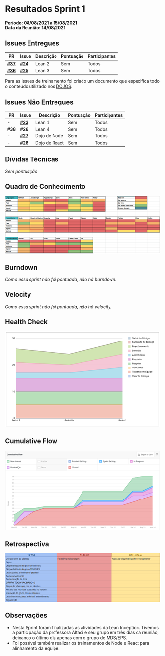 # Resultados Sprint 1

**Período: 08/08/2021 a 15/08/2021**<br>
**Data da Reunião: 14/08/2021**

## Issues Entregues
| PR | Issue | Descrição | Pontuação | Participantes |
|----|-------|-----------|-----------|---------------|
| [**#37**](https://github.com/fga-eps-mds/2021.1-Linguas-Indigenas-Docs/pull/37)| [**#24**](https://github.com/fga-eps-mds/2021.1-Linguas-Indigenas-Docs/issues/24) | Lean 2 | Sem | Todos |
| [**#36**](https://github.com/fga-eps-mds/2021.1-Linguas-Indigenas-Docs/pull/36)| [**#25**](https://github.com/fga-eps-mds/2021.1-Linguas-Indigenas-Docs/issues/25) | Lean 3 | Sem | Todos |


Para as issues de treinamento foi criado um documento que especifica todo o conteúdo utilizado nos [DOJOS](Index/dojosIndex.md).

## Issues Não Entregues
| PR | Issue | Descrição | Pontuação | Participantes |
|----|-------|-----------|-----------|---------------|
| - | [**#23**](https://github.com/fga-eps-mds/2021.1-Linguas-Indigenas-Docs/issues/23) | Lean 1 | Sem | Todos |
| [**#38**](https://github.com/fga-eps-mds/2021.1-Linguas-Indigenas-Docs/pull/38) | [**#26**](https://github.com/fga-eps-mds/2021.1-Linguas-Indigenas-Docs/issues/26) | Lean 4 | Sem | Todos |
| - | [**#27**](https://github.com/fga-eps-mds/2021.1-Linguas-Indigenas-Docs/issues/26) | Dojo de Node | Sem | Todos |
| - | [**#28**](https://github.com/fga-eps-mds/2021.1-Linguas-Indigenas-Docs/issues/26) | Dojo de React | Sem | Todos |

## Dívidas Técnicas
*Sem pontuação*

## Quadro de Conhecimento
![quadro1](../../img/quadroConhecimento/quadro1.png)

## Burndown
*Como essa sprint não foi pontuada, não há burndown.*

## Velocity
*Como essa sprint não foi pontuada, não há velocity.*

## Health Check
![health1](../../img/healthCheck/health1.png)

## Cumulative Flow
![cumulative1](../../img/cumulativeFlow/cumulative1.png)

## Retrospectiva

![retro1](../../img/retrospective/retro1.png)


## Observações
- Nesta Sprint foram finalizadas as atividades da Lean Inception. Tivemos a participação da professora Altaci e seu grupo em três dias da reunião, deixando o último dia apenas com o grupo de MDS/EPS.
- Foi possível também realizar os treinamentos de Node e React para alinhamento da equipe.